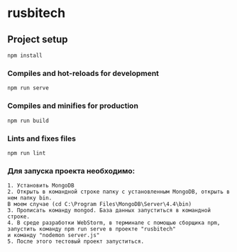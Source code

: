 # rusbitech

## Project setup
```
npm install
```

### Compiles and hot-reloads for development
```
npm run serve
```

### Compiles and minifies for production
```
npm run build
```

### Lints and fixes files
```
npm run lint
```

### Для запуска проекта необходимо:
    1. Установить MongoDB
    2. Открыть в командной строке папку с установленным MongoDB, открыть в нем папку bin. 
    В моем случае (cd C:\Program Files\MongoDB\Server\4.4\bin)
    3. Прописать команду mongod. База данных запуститься в командной строке.
    4. В среде разработки WebStorm, в терминале с помощью сборщика npm, запустить команду npm run serve в проекте "rusbitech"
    и команду "nodemon server.js"
    5. После этого тестовый проект запуститься.
